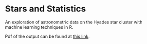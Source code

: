 # Stars and Statistics
 An exploration of astronometric data on the Hyades star cluster with machine learning techniques in R.

Pdf of the output can be found at [this link](https://cloudup.com/c5qX7nlvD-c).

